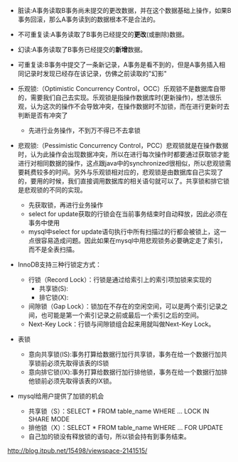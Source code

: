 - 脏读:A事务读取B事务尚未提交的更改数据，并在这个数据基础上操作，如果B事务回滚，那么A事务读到的数据根本不是合法的。
- 不可重复读:A事务读取了B事务已经提交的**更改**(或删除)数据。
- 幻读:A事务读取了B事务已经提交的**新增**数据。
- 可重复读:B事务中提交了一条新记录，A事务是看不到的，但是A事务插入相同记录时发现已经存在该记录，仿佛之前读取的"幻影"

- 乐观锁:（Optimistic Concurrency Control，OCC）乐观锁不是数据库自带的，需要我们自己去实现。乐观锁是指操作数据库时(更新操作)，想法很乐观，认为这次的操作不会导致冲突，在操作数据时不加锁，而在进行更新时去判断是否有冲突了
  - 先进行业务操作，不到万不得已不去拿锁
- 悲观锁:（Pessimistic Concurrency Control，PCC）悲观锁就是在操作数据时，认为此操作会出现数据冲突，所以在进行每次操作时都要通过获取锁才能进行对相同数据的操作，这点跟java中的synchronized很相似，所以悲观锁需要耗费较多的时间。另外与乐观锁相对应的，悲观锁是由数据库自己实现了的，要用的时候，我们直接调用数据库的相关语句就可以了。共享锁和排它锁是悲观锁的不同的实现。
  - 先获取锁，再进行业务操作
  - select for update获取的行锁会在当前事务结束时自动释放，因此必须在事务中使用
  - mysql中select for update语句执行中所有扫描过的行都会被锁上，这一点很容易造成问题。因此如果在mysql中用悲观锁务必要确定走了索引，而不是全表扫描。
- InnoDB支持三种行锁定方式：
  - 行锁（Record Lock）：行锁是通过给索引上的索引项加锁来实现的
    - 共享锁(S):
    - 排它锁(X):
  - 间隙锁（Gap Lock）：锁加在不存在的空闲空间，可以是两个索引记录之间，也可能是第一个索引记录之前或最后一个索引之后的空间。
  - Next-Key Lock：行锁与间隙锁组合起来用就叫做Next-Key Lock。
- 表锁  
  - 意向共享锁(IS):事务打算给数据行加行共享锁，事务在给一个数据行加共享锁前必须先取得该表的IS锁
  - 意向排它锁(IX):事务打算给数据行加行排他锁，事务在给一个数据行加排他锁前必须先取得该表的IX锁。

- mysql给用户提供了加锁的机会
  - 共享锁（S）：SELECT * FROM table_name WHERE ... LOCK IN SHARE MODE
  - 排他锁（X）：SELECT * FROM table_name WHERE ... FOR UPDATE
  - 自己加的锁没有释放锁的语句，所以锁会持有到事务结束。
  
  
  
  
http://blog.itpub.net/15498/viewspace-2141515/
